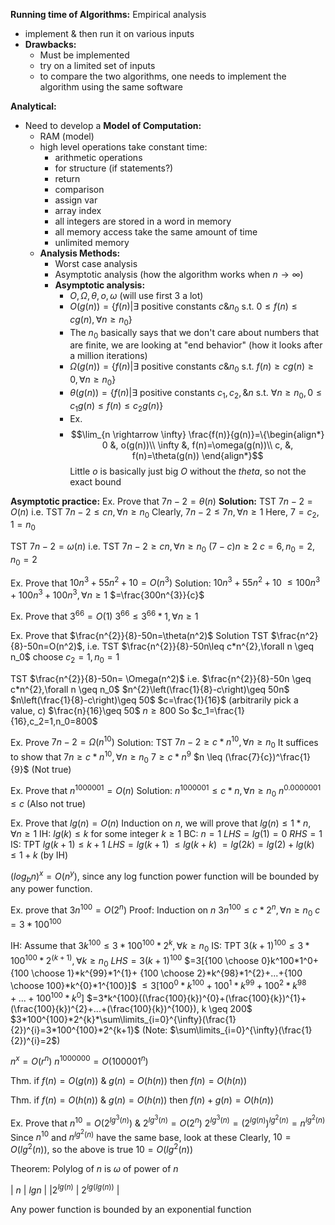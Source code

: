 **Running time of Algorithms:**
Empirical analysis
- implement & then run it on various inputs
- **Drawbacks:**
	- Must be implemented
	- try on a limited set of inputs
	- to compare the two algorithms, one needs to implement the algorithm using the same software

**Analytical:**
- Need to develop a **Model of Computation:**
	- RAM (model)
	- high level operations take constant time:
		- arithmetic operations
		- for structure (if statements?)
		- return
		- comparison
		- assign var
		- array index
		- all integers are stored in a word in memory
		- all memory access take the same amount of time
		- unlimited memory
	- **Analysis Methods:**
		- Worst case analysis
		- Asymptotic analysis (how the algorithm works when $n \rightarrow \infty$)
		- **Asymptotic analysis:**
			- $O,\Omega,\theta,o,\omega$ (will use first 3 a lot)
			- $O(g(n))=\{f(n)|\exists\text{ positive constants }c \& n_0 \text{ s.t. } 0 \leq f(n) \leq cg(n), \forall n\geq n_0\}$
			- The $n_0$ basically says that we don't care about numbers that are finite, we are looking at "end behavior" (how it looks after a million iterations)
			- $\Omega(g(n))=\{f(n)|\exists\text{ positive constants } c \& n_{0} \text{ s.t. } f(n) \geq cg(n) \geq 0, \forall n\geq n_0\}$
			- $\theta(g(n))=\{f(n)|\exists\text{ positive constants }c_{1}, c_{2}, \& n \text{ s.t. } \forall n\geq n_{0}, 0 \leq c_{1}g(n) \leq f(n) \leq c_{2}g(n)\}$
			- Ex.
			- $$\lim_{n \rightarrow \infty} \frac{f(n)}{g(n)}=\{\begin{align*} 0 &, o(g(n))\\
\infty &, f(n)=\omega(g(n))\\
c, &, f(n)=\theta(g(n))
\end{align*}$$
Little $o$ is basically just big $O$ without the $theta$, so not the exact bound

**Asymptotic practice:**
Ex. Prove that $7n-2=\theta(n)$
**Solution:** TST $7n-2=O(n)$
i.e. TST $7n-2 \leq cn, \forall n \geq n_0$
Clearly, $7n-2 \leq 7n, \forall n \geq 1$
Here, $7=c_2,1=n_0$

TST $7n-2=\omega(n)$
i.e. TST
$7n-2 \geq cn, \forall n\geq n_0$
$(7-c)n \geq 2$
$c=6,n_{0}=2,n_0=2$

Ex. Prove that $10n^{3}+55n^{2}+10=O(n^3)$
Solution:
$10n^3+55n^2+10$
$\leq 100n^{3}+100n^{3}+100n^{3}, \forall n\geq 1$
$=\frac{300n^{3}}{c}$

Ex. Prove that $3^{66}=O(1)$
$3^{66} \leq 3^{66}*1, \forall n \geq 1$

Ex. Prove that $\frac{n^{2}}{8}-50n=\theta(n^2)$
Solution
TST $\frac{n^2}{8}-50n=O(n^2)$,
i.e. TST $\frac{n^{2}}{8}-50n\leq c*n^{2},\forall n \geq n_0$
choose $c_2=1,n_0=1$

TST $\frac{n^{2}}{8}-50n= \Omega(n^2)$
i.e. $\frac{n^{2}}{8}-50n \geq c*n^{2},\forall n \geq n_0$
$n^{2}\left(\frac{1}{8}-c\right)\geq 50n$
$n\left(\frac{1}{8}-c\right)\geq 50$
$c=\frac{1}{16}$ (arbitrarily pick a value, c)
$\frac{n}{16}\geq 50$
$n \geq 800$
So $c_1=\frac{1}{16},c_2=1,n_0=800$

Ex. Prove $7n-2=\Omega(n^{10})$
Solution: TST
$7n-2 \geq c*n^{10}, \forall n\geq n_0$
It suffices to show that $7n \geq c*n^{10}, \forall n \geq n_0$
$7 \geq c*n^9$
$n \leq (\frac{7}{c})^\frac{1}{9}$ (Not true)

Ex. Prove that
$n^{1000001}=O(n)$
Solution:
$n^{1000001} \leq c*n,\forall n\geq n_0$
$n^{0.0000001}\leq c$ (Also not true)

Ex. Prove that $lg(n)=O(n)$
Induction on $n$, we will prove that $lg(n) \leq 1*n, \forall n\geq 1$
IH: $lg(k) \leq k$ for some integer $k \geq 1$
BC: $n=1$
$LHS=lg(1)=0$
$RHS=1$
IS: TPT
$lg(k+1)\leq k+1$
$LHS = lg(k+1)$
$\leq lg(k+k)$
$=lg(2k)=lg(2)+lg(k)$
$\leq 1+k$ (by IH)

$(log_{b}n)^{x}= O(n^y)$, since any log function power function will be bounded by any power function.

Ex. prove that $3n^{100}=O(2^n)$
Proof: Induction on $n$
$3n^{100} \leq c*2^{n},\forall n \geq n_0$
$c=3*100^{100}$

IH: Assume that $3k^{100} \leq 3*100^{100}*2^{k},\forall k \geq n_0$
IS: TPT $3(k+1)^{100} \leq 3*100^{100}*2^{(k+1)},\forall k \geq n_0$
$LHS = 3(k+1)^{100}$
$=3[{100 \choose 0}k^100*1^0+{100 \choose 1}*k^{99}*1^{1}+ {100 \choose 2}*k^{98}*1^{2}+...+{100 \choose 100}*k^{0}*1^{100}]$
$\leq 3[100^{0}*k^{100}+100^{1}*k^{99}+100^{2}*k^{98}+...+100^{100}*k^0]$
$=3*k^{100}((\frac{100}{k})^{0}+(\frac{100}{k})^{1}+(\frac{100}{k})^{2}+...+(\frac{100}{k})^{100}), k \geq 200$
$3*100^{100}*2^{k}*\sum\limits_{i=0}^{\infty}(\frac{1}{2})^{i}=3*100^{100}*2^{k+1}$
(Note: $\sum\limits_{i=0}^{\infty}(\frac{1}{2})^{i}=2$)

$n^{x}=O(r^{n})$
$n^{1000000}=O(100001^{n})$

Thm. if $f(n)=O(g(n))$ &
	$g(n)=O(h(n))$ then
	$f(n)=O(h(n))$

Thm. if $f(n)=O(h(n))$ &
	$g(n)=O(h(n))$ then
	$f(n)+g(n)=O(h(n))$

Ex. Prove that
$n^{10}=O(2^{lg^{3}(n)})$ & $2^{lg^{3}(n)}=O(2^n)$
$2^{lg^{3}(n)}=(2^{lg(n)})^{lg^{2}(n)}=n^{lg^{2}(n)}$
Since $n^{10}$ and $n^{lg^{2}(n)}$ have the same base, look at these
Clearly, $10 = O(lg^{2}(n))$, so the above is true
$10=O(lg^{2}(n))$

Theorem: Polylog of $n$ is $\omega$ of power of $n$

| $n$      | $lg n$        |
|$2^{lg(n)}$ | $2^{lg(lg(n))}$ |

Any power function is bounded by an exponential function